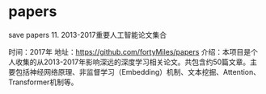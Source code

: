 # papers
save papers 
11. 2013-2017重要人工智能论文集合

时间：2017年
地址：https://github.com/fortyMiles/papers
介绍：本项目是个人收集的从2013-2017年影响深远的深度学习相关论文。共包含约50篇文章。主要包括神经网络原理、非监督学习（Embedding）机制、文本挖掘、Attention、Transformer机制等。
